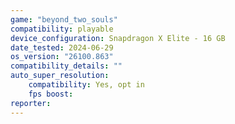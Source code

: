 ```yaml
---
game: "beyond_two_souls"
compatibility: playable
device_configuration: Snapdragon X Elite - 16 GB
date_tested: 2024-06-29
os_version: "26100.863"
compatibility_details: ""
auto_super_resolution:
    compatibility: Yes, opt in
    fps boost: 
reporter: 
---
```

